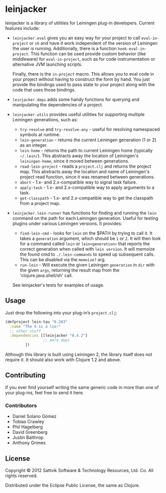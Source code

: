 # leinjacker

leinjacker is a library of utilities for Leiningen plug-in developers.  Current features include:

* `leinjacker.eval` gives you an easy way for your project to call `eval-in-project` or `sh`
  and have it work independent of the version of Leiningen the user is running. Additionally,
  there is a function `hook-eval-in-project`. This function can be used provide custom behavior
  (like middleware) for `eval-in-project`, such as for code instrumentation or alternative JVM
  launching scripts.

  Finally, there is the `in-project` macro. This allows you to eval code in your project without
  having to construct the form by hand. You just provide the bindings used to pass state to your
  project along with the code that uses those bindings.

* `leinjacker.deps` adds some handy functions for querying and manipulating the dependencies
  of a project.

* `leinjacker.utils` provides useful utilities for supporting multiple Leiningen generations,
  such as:

  * `try-resolve` and `try-resolve-any` - useful for resolving namespaced symbols at
    runtime.
  * `lein-generation` - returns the current Leiningen generation (1 or 2) as an integer.
  * `lein-home` - returns the path to current Leiningen home (typically `~/.lein/`). This
    abstracts away the location of Leiningen's `leiningen-home`, since it moved between
    generations.
  * `read-lein-project` - reads a `project.clj` and returns the project map. This
    abstracts away the location and name of Leiningen's project read function,
    since it was renamed between generations.
  * `abort` - 1.x- and 2.x-compatible way to signal task failure.
  * `apply-task` - 1.x- and 2.x-compatible way to apply arguments to a task.
  * `get-classpath` - 1.x- and 2.x-compatible way to get the classpath from a project map.

* `leinjacker.lein-runner` has functions for finding and running the `lein` command on the
  path for each Leiningen generation. Useful for testing plugins under various Leiningen
  versions. It provides:

  * `find-lein-cmd` - looks for `lein` on the $PATH by trying to call it. It takes a
    `generation` argument, which should be `1` or `2`. It will then look for a command
    called `lein` or `lein<generation>` that reports the correct generation when called
    with `lein version`. It will memoize the found cmd to `./.lein-commands` to speed
    up subsequent calls. This can be disabled via the `memoize?` arg.
  * `run-lein` - Will execute the given Leiningen `generation` in `dir` with the given
    `args`, returning the result map from the 'clojure.java.shell/sh' call.

  See leinjacker's tests for examples of usage.

## Usage

Just drop the following into your plug-in’s `project.clj`:

````clojure
(defproject lein-tau "6.283"
  :name "The π is a lie!"
  ;; other stuff
  :dependencies [[leinjacker "0.4.2"]
                 ;; more deps
		 ])
````

Although this library is built using Leiningen 2, the library itself does not require it.  It should also work with Clojure 1.2 and above.

## Contributing

If you ever find yourself writing the same generic code in more than one of your plug-ins, feel free to send it here.

### Contributors

* Daniel Solano Gómez
* Tobias Crawley
* Phil Hagelberg
* David Greenberg
* Justin Balthrop
* Anthony Grimes

## License

Copyright © 2012 Sattvik Software & Technology Resources, Ltd. Co.
All rights reserved.

Distributed under the Eclipse Public License, the same as Clojure.
